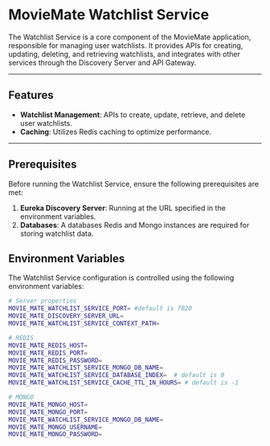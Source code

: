 # MovieMate Watchlist Service

The Watchlist Service is a core component of the MovieMate application, 
responsible for managing user watchlists. It provides APIs for creating, updating, 
deleting, and retrieving watchlists, and integrates with other services through the Discovery Server and API Gateway.

---

## Features

- **Watchlist Management**: APIs to create, update, retrieve, and delete user watchlists.
- **Caching**: Utilizes Redis caching to optimize performance.

---

## Prerequisites

Before running the Watchlist Service, ensure the following prerequisites are met:

1. **Eureka Discovery Server**: Running at the URL specified in the environment variables.
2. **Databases**: A databases Redis and Mongo instances are required for storing watchlist data.

## Environment Variables

The Watchlist Service configuration is controlled using the following environment variables:

```bash
# Server properties
MOVIE_MATE_WATCHLIST_SERVICE_PORT= #default is 7020
MOVIE_MATE_DISCOVERY_SERVER_URL=
MOVIE_MATE_WATCHLIST_SERVICE_CONTEXT_PATH=

# REDIS
MOVIE_MATE_REDIS_HOST=
MOVIE_MATE_REDIS_PORT=
MOVIE_MATE_REDIS_PASSWORD=
MOVIE_MATE_WATCHLIST_SERVICE_MONGO_DB_NAME=
MOVIE_MATE_WATCHLIST_SERVICE_DATABASE_INDEX=  # default is 0
MOVIE_MATE_WATCHLIST_SERVICE_CACHE_TTL_IN_HOURS= # default is -1

# MONGO
MOVIE_MATE_MONGO_HOST=
MOVIE_MATE_MONGO_PORT=
MOVIE_MATE_WATCHLIST_SERVICE_MONGO_DB_NAME=
MOVIE_MATE_MONGO_USERNAME=
MOVIE_MATE_MONGO_PASSWORD=

```